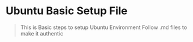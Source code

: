 # Ubuntu Basic Setup File
> This is Basic steps to setup Ubuntu Environment
> Follow .md files to make it authentic
